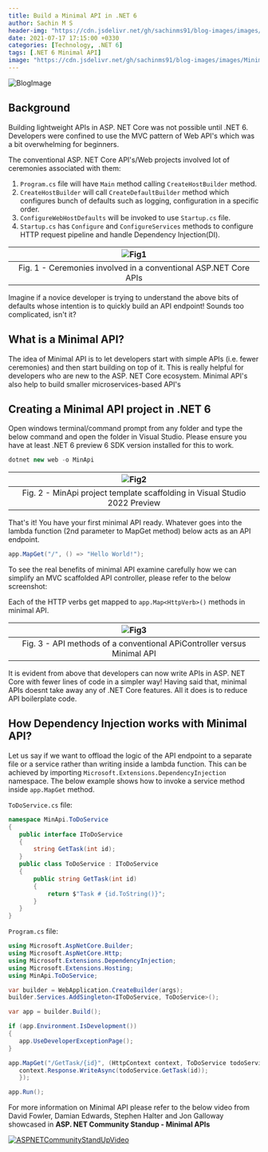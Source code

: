 ```yaml
---
title: Build a Minimal API in .NET 6
author: Sachin M S
header-img: "https://cdn.jsdelivr.net/gh/sachinms91/blog-images/images/MinimalAPI/BlogPostHeader.jpg"
date: 2021-07-17 17:15:00 +0330
categories: [Technology, .NET 6]
tags: [.NET 6 Minimal API]
image: "https://cdn.jsdelivr.net/gh/sachinms91/blog-images/images/MinimalAPI/BlogPostHeader.jpg"
---
```


 ![BlogImage](https://cdn.jsdelivr.net/gh/sachinms91/blog-images/images/MinimalAPI/BlogPostHeader.png)

## Background

Building lightweight APIs in ASP\. NET Core was not possible until .NET 6. Developers were confined to use the MVC pattern of Web API's which was a bit overwhelming for beginners.

The conventional ASP\. NET Core API's/Web projects involved lot of ceremonies associated with them:

1. ```Program.cs``` file will have ```Main``` method calling ```CreateHostBuilder``` method.
2. ```CreateHostBuilder``` will call ```CreateDefaultBuilder``` method which configures bunch of defaults such as logging, configuration in a specific order.
3. ```ConfigureWebHostDefaults``` will be invoked to use ```Startup.cs``` file. 
4. ```Startup.cs``` has ```Configure``` and ```ConfigureServices``` methods to configure HTTP request pipeline and handle Dependency Injection(DI).

 |![Fig1](https://cdn.jsdelivr.net/gh/sachinms91/blog-images/images/MinimalAPI/Cermonies.PNG)|
 |:--:|
 | Fig. 1 - Ceremonies involved in a conventional ASP\.NET Core APIs|
Imagine if a novice developer is trying to understand the above bits of defaults whose intention is to quickly build an API endpoint! Sounds too complicated, isn't it?

## What is a Minimal API?

The idea of Minimal API is to let developers start with simple APIs (i.e. fewer ceremonies) and then start building on top of it. This is really helpful for developers who are new to the ASP\. NET Core ecosystem.
Minimal API's also help to build  smaller microservices-based API's 

## Creating a Minimal API  project in .NET 6

Open windows terminal/command prompt from any folder and type the below command and open the folder in Visual Studio. Please ensure you have at least .NET 6 preview 6 SDK version installed for this to work.

```csharp
dotnet new web -o MinApi
```
 |![Fig2](https://cdn.jsdelivr.net/gh/sachinms91/blog-images/images/MinimalAPI/MinApiProject.PNG)|
 |:--:|
 | Fig. 2 - MinApi project template scaffolding in Visual Studio 2022 Preview |

That's it! You have your first minimal API ready. Whatever goes into the lambda function (2nd parameter to MapGet method) below acts as an API endpoint.  

```csharp
app.MapGet("/", () => "Hello World!");
```

To see the real benefits of minimal API examine carefully how we can simplify an MVC scaffolded API controller, please refer to the below screenshot: 

Each of the HTTP verbs get mapped to ```app.Map<HttpVerb>()``` methods in minimal API.

 |![Fig3](https://cdn.jsdelivr.net/gh/sachinms91/blog-images/images/MinimalAPI/ApiControllerVersusMinimalApi.PNG)|
 |:--:|
 | Fig. 3 - API methods of a conventional APiController versus Minimal API|

It is evident from above that developers can now write APIs in ASP\. NET Core with fewer lines of code in a simpler way! Having said that, minimal APIs doesnt take away any of .NET Core features. All it does is to reduce API boilerplate code. 
## How Dependency Injection works with Minimal API?
Let us say if we want to offload the logic of the API endpoint to a separate file or a service rather than writing inside a lambda function. This can be achieved by importing ```Microsoft.Extensions.DependencyInjection``` namespace. The below example shows how to invoke a service method inside ```app.MapGet``` method. 
 
 ```ToDoService.cs``` file: 
 ```cs
 namespace MinApi.ToDoService
{
    public interface IToDoService
    {
        string GetTask(int id);
    }
    public class ToDoService : IToDoService
    {
        public string GetTask(int id)
        {
            return $"Task # {id.ToString()}";
        }
    }
}
 ```
 
 ```Program.cs``` file:
 ```csharp
 using Microsoft.AspNetCore.Builder;
using Microsoft.AspNetCore.Http;
using Microsoft.Extensions.DependencyInjection;
using Microsoft.Extensions.Hosting;
using MinApi.ToDoService;

var builder = WebApplication.CreateBuilder(args);
builder.Services.AddSingleton<IToDoService, ToDoService>();   

var app = builder.Build();

if (app.Environment.IsDevelopment())
{
    app.UseDeveloperExceptionPage();
}

app.MapGet("/GetTask/{id}", (HttpContext context, ToDoService todoService, int id) => {
    context.Response.WriteAsync(todoService.GetTask(id));
    });

app.Run();
 ```
For more information on Minimal API please refer to the below video from David Fowler, Damian Edwards, Stephen Halter and Jon Galloway showcased in **ASP\. NET Community Standup - Minimal APIs**

[![ASPNETCommunityStandUpVideo](https://cdn.jsdelivr.net/gh/sachinms91/blog-images/images/MinimalAPI/YTVideoThumbnail.jpg )](https://www.youtube.com/watch?v=enAskgcF0c0) 